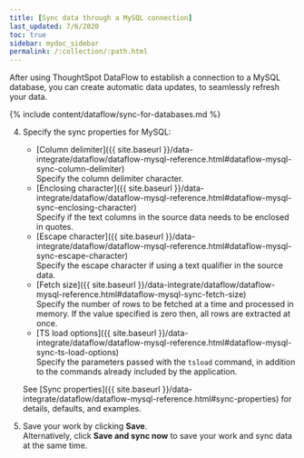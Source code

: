 ```yaml
---
title: [Sync data through a MySQL connection]
last_updated: 7/6/2020
toc: true
sidebar: mydoc_sidebar
permalink: /:collection/:path.html
---
```

After using ThoughtSpot DataFlow to establish a connection to a MySQL database, you can create automatic data updates, to seamlessly refresh your data.

{% include content/dataflow/sync-for-databases.md %}

4. Specify the sync properties for MySQL:

   <!--![Enter connection details]({{ site.baseurl }}/images/dataflow-mysql-sync.png "Enter connection details")-->

   * [Column delimiter]({{ site.baseurl }}/data-integrate/dataflow/dataflow-mysql-reference.html#dataflow-mysql-sync-column-delimiter)<br/>Specify the column delimiter character.
   * [Enclosing character]({{ site.baseurl }}/data-integrate/dataflow/dataflow-mysql-reference.html#dataflow-mysql-sync-enclosing-character)<br/>Specify if the text columns in the source data needs to be enclosed in quotes.
   * [Escape character]({{ site.baseurl }}/data-integrate/dataflow/dataflow-mysql-reference.html#dataflow-mysql-sync-escape-character)<br/>Specify the escape character if using a text qualifier in the source data.
   * [Fetch size]({{ site.baseurl }}/data-integrate/dataflow/dataflow-mysql-reference.html#dataflow-mysql-sync-fetch-size)<br/>Specify the number of rows to be fetched at a time and processed in memory. If the value specified is zero then, all rows are extracted at once.
   * [TS load options]({{ site.baseurl }}/data-integrate/dataflow/dataflow-mysql-reference.html#dataflow-mysql-sync-ts-load-options)<br/>Specify the parameters passed with the <code>tsload</code> command, in addition to the commands already included by the application.

   See [Sync properties]({{ site.baseurl }}/data-integrate/dataflow/dataflow-mysql-reference.html#sync-properties) for details, defaults, and examples.

5. Save your work by clicking **Save**.<br/>Alternatively, click **Save and sync now** to save your work and sync data at the same time.
